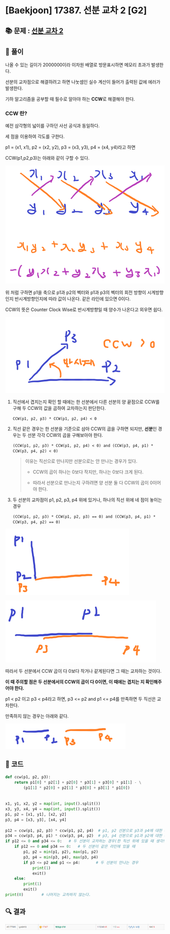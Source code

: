# [Baekjoon] 17387. 선분 교차 2 [G2]

## 📚 문제 : [선분 교차 2](https://www.acmicpc.net/problem/17387)

## 📖 풀이

나올 수 있는 길이가 2000000이라 이차원 배열로 방문표시하면 메모리 초과가 발생한다.

선분의 교차점으로 해결하려고 하면 나눗셈인 실수 계산이 들어가 출력된 값에 에러가 발생한다.

기하 알고리즘을 공부할 때 필수로 알아야 하는 **CCW**로 해결해야 한다.

### CCW 란?

예전 삼각형의 넓이를 구하던 사선 공식과 동일하다.

세 점을 이용하여 각도를 구한다.

p1 = (x1, x1), p2 = (x2, y2), p3 = (x3, y3), p4 = (x4, y4)라고 하면

CCW(p1,p2,p3)는 아래와 같이 구할 수 있다.

![image-20220629012038133](README.assets/image-20220629012038133.png)

위 처럼 구하면 p1을 축으로 p1과 p2의 벡터와 p1과 p3의 벡터의 회전 방향이 시계방향인지 반시계방향인지에 따라 값이 나온다. 같은 라인에 있으면 0이다.

CCW의 뜻은 Counter Clock Wise로 반시계방향일 때 양수가 나온다고 외우면 쉽다.

![image-20220629115055579](README.assets/image-20220629115055579.png)



1. 직선에서 겹치는지 확인 할 때에는 한 선분에서 다른 선분의 양 끝점으로 CCW를 구해 두 CCW의 값을 곱하여 교차하는지 판단한다.

   `CCW(p1, p2, p3) * CCW(p1, p2, p4) < 0`

2. 직선 같은 경우는 한 선분을 기준으로 삼아 CCW의 곱을 구하면 되지만, **선분**인 경우는 두 선분 각각 CCW의 곱을 구해보아야 한다.

   `(CCW(p1, p2, p3) * CCW(p1, p2, p4) < 0) and (CCW(p3, p4, p1) * CCW(p3, p4, p2) < 0)`

   > 이유는 직선으로 만나지만 선분으로는 안 만나는 경우가 있다.
   >
   > - CCW의 곱이 하나는 0보다 작지만, 하나는 0보다 크게 된다.
   >
   > - 따라서 선분으로 만나는지 구하려면 양 선분 둘 다 CCW의 곱이 0이어야 한다.

3. 두 선분의 교차점이 p1, p2, p3, p4 위에 있거나, 하나의 직선 위에 네 점이 놓이는 경우

   `(CCW(p1, p2, p3) * CCW(p1, p2, p3) == 0) and (CCW(p3, p4, p1) * CCW(p3, p4, p2) == 0)`

![image-20220629115944821](README.assets/image-20220629115944821.png)

![image-20220629014521844](README.assets/image-20220629014521844.png)

따라서 두 선분에서 CCW 곱이 다 0보다 작거나 같게된다면 그 때는 교차하는 것이다.

**이 때 주의할 점은 두 선분에서의 CCW의 곱이 다 0이면, 이 때에는 겹치는 지 확인해주어야 한다.**

p1 < p2 이고 p3 < p4라고 하면, p3 <= p2 and p1 <= p4를 만족하면 두 직선은 교차한다.

만족하지 않는 경우는 아래와 같다.

![image-20220629120138085](README.assets/image-20220629120138085.png)

## 📒 코드

```python
def ccw(p1, p2, p3):
    return p1[0] * p2[1] + p2[0] * p3[1] + p3[0] * p1[1] - \
        (p1[1] * p2[0] + p2[1] * p3[0] + p3[1] * p1[0])


x1, y1, x2, y2 = map(int, input().split())
x3, y3, x4, y4 = map(int, input().split())
p1, p2 = [x1, y1], [x2, y2]
p3, p4 = [x3, y3], [x4, y4]

p12 = ccw(p1, p2, p3) * ccw(p1, p2, p4)  # p1, p2 선분으로 p3과 p4에 대한 ccw의 곱
p34 = ccw(p3, p4, p1) * ccw(p3, p4, p2)  # p3, p4 선분으로 p1과 p2에 대한 ccw의 곱
if p12 <= 0 and p34 <= 0:   # 두 선분이 교차하는 경우(한 직선 위에 있을 때 생각!)
    if p12 == 0 and p34 == 0:   # 두 선분이 같은 라인에 있을 때
        p1, p2 = min(p1, p2), max(p1, p2)
        p3, p4 = min(p3, p4), max(p3, p4)
        if p3 <= p2 and p1 <= p4:       # 두 선분이 만나는 경우
            print(1)
            exit()
    else:
        print(1)
        exit()
print(0)        # 나머지는 교차하지 않는다.
```

## 🔍 결과

![image-20220629020423668](README.assets/image-20220629020423668.png)
